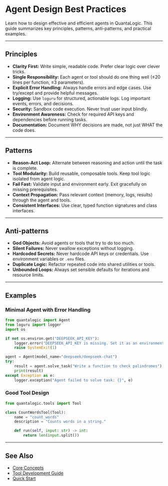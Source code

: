 # Agent Design Best Practices

Learn how to design effective and efficient agents in QuantaLogic. This guide summarizes key principles, patterns, anti-patterns, and practical examples.

---

## Principles
- **Clarity First:** Write simple, readable code. Prefer clear logic over clever tricks.
- **Single Responsibility:** Each agent or tool should do one thing well (≤20 lines per function, ≤3 parameters).
- **Explicit Error Handling:** Always handle errors and edge cases. Use try/except and provide helpful messages.
- **Logging:** Use `loguru` for structured, actionable logs. Log important events, errors, and decisions.
- **Security:** Sandbox code execution. Never trust user input blindly.
- **Environment Awareness:** Check for required API keys and dependencies before running tasks.
- **Documentation:** Document WHY decisions are made, not just WHAT the code does.

---

## Patterns
- **Reason-Act Loop:** Alternate between reasoning and action until the task is complete.
- **Tool Modularity:** Build reusable, composable tools. Keep tool logic isolated from agent logic.
- **Fail Fast:** Validate input and environment early. Exit gracefully on missing prerequisites.
- **Context Propagation:** Pass relevant context (memory, logs, results) through the agent and tools.
- **Consistent Interfaces:** Use clear, typed function signatures and class interfaces.

---

## Anti-patterns
- **God Objects:** Avoid agents or tools that try to do too much.
- **Silent Failures:** Never swallow exceptions without logging.
- **Hardcoded Secrets:** Never hardcode API keys or credentials. Use environment variables or `.env` files.
- **Duplicate Logic:** Refactor repeated code into shared utilities or tools.
- **Unbounded Loops:** Always set sensible defaults for iterations and resource limits.

---

## Examples

### Minimal Agent with Error Handling
```python
from quantalogic import Agent
from loguru import logger
import os

if not os.environ.get("DEEPSEEK_API_KEY"):
    logger.error("DEEPSEEK_API_KEY is missing. Set it as an environment variable.")
    raise SystemExit(1)

agent = Agent(model_name="deepseek/deepseek-chat")
try:
    result = agent.solve_task("Write a function to check palindromes")
    print(result)
except Exception as e:
    logger.exception("Agent failed to solve task: {}", e)
```

### Good Tool Design
```python
from quantalogic.tools import Tool

class CountWordsTool(Tool):
    name = "count_words"
    description = "Counts words in a string."

    def run(self, input: str) -> int:
        return len(input.split())
```

---

## See Also
- [Core Concepts](../core-concepts.md)
- [Tool Development Guide](tool-development.md)
- [Quick Start](../quickstart.md)
